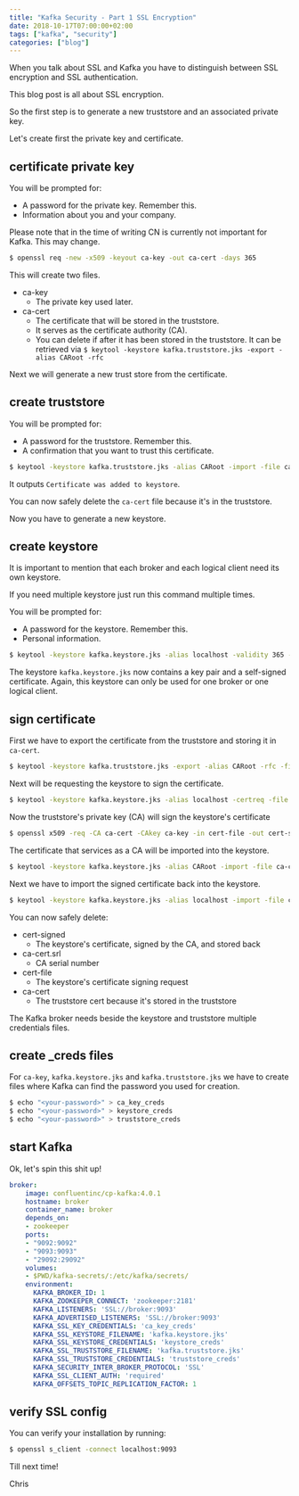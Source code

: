 ```yaml
---
title: "Kafka Security - Part 1 SSL Encryption"
date: 2018-10-17T07:00:00+02:00
tags: ["kafka", "security"]
categories: ["blog"]
---
```


When you talk about SSL and Kafka you have to distinguish between SSL encryption and 
SSL authentication.

This blog post is all about SSL encryption.

So the first step is to generate a new truststore and an associated private key.

Let's create first the private key and certificate.

## certificate private key
You will be prompted for:

- A password for the private key. Remember this.
- Information about you and your company.

Please note that in the time of writing CN is currently not important for Kafka. This may change.

```bash
$ openssl req -new -x509 -keyout ca-key -out ca-cert -days 365
```

This will create two files.

- ca-key 
    - The private key used later.
- ca-cert
    - The certificate that will be stored in the truststore.
    - It serves as the certificate authority (CA).
    - You can delete if after it has been stored in the truststore. It
    can be retrieved via `$ keytool -keystore kafka.truststore.jks -export -alias CARoot -rfc`

Next we will generate a new trust store from the certificate.

## create truststore
You will be prompted for:

- A password for the truststore. Remember this.
- A confirmation that you want to trust this certificate.

```bash
$ keytool -keystore kafka.truststore.jks -alias CARoot -import -file ca-cert
```

It outputs `Certificate was added to keystore`.

You can now safely delete the `ca-cert` file because it's in the truststore.

Now you have to generate a new keystore.

## create keystore
It is important to mention that each broker and each logical client need its own
keystore.

If you need multiple keystore just run this command multiple times.

You will be prompted for:

- A password for the keystore. Remember this.
- Personal information.

```bash
$ keytool -keystore kafka.keystore.jks -alias localhost -validity 365 -genkey -keyalg RSA
```

The keystore `kafka.keystore.jks` now contains a key pair and a self-signed certificate. 
Again, this keystore can only be used for one broker or one logical client.

## sign certificate
First we have to export the certificate from the truststore and storing it in `ca-cert`.

```bash
$ keytool -keystore kafka.truststore.jks -export -alias CARoot -rfc -file ca-cert
```

Next will be requesting the keystore to sign the certificate.
```bash
$ keytool -keystore kafka.keystore.jks -alias localhost -certreq -file cert-file
```

Now the truststore's private key (CA) will sign the keystore's certificate

```bash
$ openssl x509 -req -CA ca-cert -CAkey ca-key -in cert-file -out cert-signed -days 365 -CAcreateserial
```

The certificate that services as a CA will be imported into the keystore.

```bash
$ keytool -keystore kafka.keystore.jks -alias CARoot -import -file ca-cert
```

Next we have to import the signed certificate back into the keystore.

```bash
$ keytool -keystore kafka.keystore.jks -alias localhost -import -file cert-signed
```

You can now safely delete:

- cert-signed
  -  The keystore's certificate, signed by the CA, and stored back
- ca-cert.srl 
  - CA serial number
- cert-file
  - The keystore's certificate signing request
- ca-cert
  - The truststore cert because it's stored in the truststore  

The Kafka broker needs beside the keystore and truststore multiple credentials files.

## create _creds files
For `ca-key`, `kafka.keystore.jks` and `kafka.truststore.jks` we have to create files
where Kafka can find the password you used for creation.

```bash
$ echo "<your-password>" > ca_key_creds
$ echo "<your-password>" > keystore_creds
$ echo "<your-password>" > truststore_creds
```

## start Kafka

Ok, let's spin this shit up!

```yaml
broker:
    image: confluentinc/cp-kafka:4.0.1
    hostname: broker
    container_name: broker
    depends_on:
    - zookeeper
    ports:
    - "9092:9092"
    - "9093:9093"
    - "29092:29092"
    volumes:
    - $PWD/kafka-secrets/:/etc/kafka/secrets/
    environment:
      KAFKA_BROKER_ID: 1
      KAFKA_ZOOKEEPER_CONNECT: 'zookeeper:2181'
      KAFKA_LISTENERS: 'SSL://broker:9093'
      KAFKA_ADVERTISED_LISTENERS: 'SSL://broker:9093'
      KAFKA_SSL_KEY_CREDENTIALS: 'ca_key_creds'
      KAFKA_SSL_KEYSTORE_FILENAME: 'kafka.keystore.jks'
      KAFKA_SSL_KEYSTORE_CREDENTIALS: 'keystore_creds'
      KAFKA_SSL_TRUSTSTORE_FILENAME: 'kafka.truststore.jks'
      KAFKA_SSL_TRUSTSTORE_CREDENTIALS: 'truststore_creds'
      KAFKA_SECURITY_INTER_BROKER_PROTOCOL: 'SSL'
      KAFKA_SSL_CLIENT_AUTH: 'required'
      KAFKA_OFFSETS_TOPIC_REPLICATION_FACTOR: 1
```

## verify SSL config
You can verify your installation by running:

```bash
$ openssl s_client -connect localhost:9093
```

Till next time!

Chris